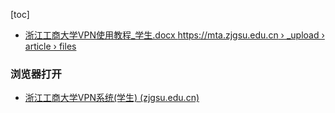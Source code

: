 [toc]

- [ 浙江工商大学VPN使用教程_学生.docx https://mta.zjgsu.edu.cn › _upload › article › files](https://mta.zjgsu.edu.cn/_upload/article/files/ee/26/72bbf193412da26f43b9565d22ec/82f26222-f7aa-4381-9f5c-f404f64a7942.docx)


### 浏览器打开

- [浙江工商大学VPN系统(学生) (zjgsu.edu.cn)](https://vpnstu.zjgsu.edu.cn/portal/#!/login)

